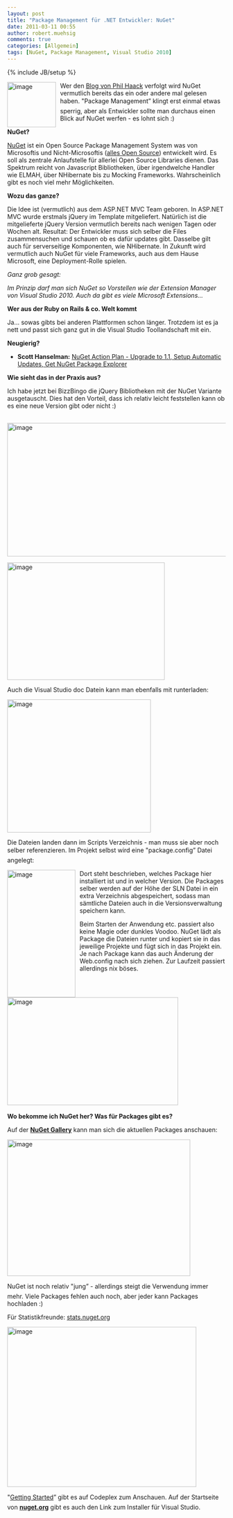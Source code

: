 ```yaml
---
layout: post
title: "Package Management für .NET Entwickler: NuGet"
date: 2011-03-11 00:55
author: robert.muehsig
comments: true
categories: [Allgemein]
tags: [NuGet, Package Management, Visual Studio 2010]
---
```

{% include JB/setup %}
<p><a href="{{BASE_PATH}}/assets/wp-images/image1205.png"><img style="border-bottom: 0px; border-left: 0px; margin: 0px 10px 0px 0px; display: inline; border-top: 0px; border-right: 0px" title="image" border="0" alt="image" align="left" src="{{BASE_PATH}}/assets/wp-images/image_thumb385.png" width="112" height="104" /></a> </p>  <p>Wer den <a href="http://haacked.com/">Blog von Phil Haack</a> verfolgt wird NuGet vermutlich bereits das ein oder andere mal gelesen haben. "Package Management” klingt erst einmal etwas sperrig, aber als Entwickler sollte man durchaus einen Blick auf NuGet werfen - es lohnt sich :)</p>  <p><strong>NuGet?</strong></p>  <p><a href="http://nuget.codeplex.com/wikipage?title=Getting%20Started">NuGet</a> ist ein Open Source Package Management System was von Microsoftis und Nicht-Microsoftis (<a href="http://nuget.codeplex.com/wikipage?title=Getting%20Started">alles Open Source</a>) entwickelt wird. Es soll als zentrale Anlaufstelle für allerlei Open Source Libraries dienen. Das Spektrum reicht von Javascript Bibliotheken, über irgendwelche Handler wie ELMAH, über NHibernate bis zu Mocking Frameworks. Wahrscheinlich gibt es noch viel mehr Möglichkeiten. </p>  <p><strong>Wozu das ganze?</strong></p>  <p>Die Idee ist (vermutlich) aus dem ASP.NET MVC Team geboren. In ASP.NET MVC wurde erstmals jQuery im Template mitgeliefert. Natürlich ist die mitgelieferte jQuery Version vermutlich bereits nach wenigen Tagen oder Wochen alt. Resultat: Der Entwickler muss sich selber die Files zusammensuchen und schauen ob es dafür updates gibt. Dasselbe gilt auch für serverseitige Komponenten, wie NHibernate. In Zukunft wird vermutlich auch NuGet für viele Frameworks, auch aus dem Hause Microsoft, eine Deployment-Rolle spielen.</p>  <p><em>Ganz grob gesagt:</em></p>  <p><em>Im Prinzip darf man sich NuGet so Vorstellen wie der Extension Manager von Visual Studio 2010. Auch da gibt es viele Microsoft Extensions... </em></p>  <p><strong>Wer aus der Ruby on Rails &amp; co. Welt kommt</strong></p>  <p> Ja... sowas gibts bei anderen Plattformen schon länger. Trotzdem ist es ja nett und passt sich ganz gut in die Visual Studio Toollandschaft mit ein.</p>  <p><strong>Neugierig?</strong></p>  <ul>   <li>     <p><strong>Scott Hanselman:</strong> <a href="http://www.hanselman.com/blog/NuGetActionPlanUpgradeTo11SetupAutomaticUpdatesGetNuGetPackageExplorer.aspx">NuGet Action Plan - Upgrade to 1.1, Setup Automatic Updates, Get NuGet Package Explorer</a></p>   </li> </ul>  <p><strong>Wie sieht das in der Praxis aus?</strong></p>  <p>Ich habe jetzt bei BizzBingo die jQuery Bibliotheken mit der NuGet Variante ausgetauscht. Dies hat den Vorteil, dass ich relativ leicht feststellen kann ob es eine neue Version gibt oder nicht :)</p>  <p>&#160;<a href="{{BASE_PATH}}/assets/wp-images/image1206.png"><img style="border-bottom: 0px; border-left: 0px; display: inline; border-top: 0px; border-right: 0px" title="image" border="0" alt="image" src="{{BASE_PATH}}/assets/wp-images/image_thumb386.png" width="550" height="307" /></a></p>  <p><a href="{{BASE_PATH}}/assets/wp-images/image1207.png"><img style="border-bottom: 0px; border-left: 0px; display: inline; border-top: 0px; border-right: 0px" title="image" border="0" alt="image" src="{{BASE_PATH}}/assets/wp-images/image_thumb387.png" width="363" height="270" /></a> </p>  <p>Auch die Visual Studio doc Datein kann man ebenfalls mit runterladen:</p>  <p><a href="{{BASE_PATH}}/assets/wp-images/image1208.png"><img style="border-bottom: 0px; border-left: 0px; display: inline; border-top: 0px; border-right: 0px" title="image" border="0" alt="image" src="{{BASE_PATH}}/assets/wp-images/image_thumb388.png" width="331" height="306" /></a> </p>  <p>Die Dateien landen dann im Scripts Verzeichnis - man muss sie aber noch selber referenzieren. Im Projekt selbst wird eine "package.config” Datei angelegt:</p>  <p><a href="{{BASE_PATH}}/assets/wp-images/image1209.png"><img style="border-bottom: 0px; border-left: 0px; margin: 0px 10px 0px 0px; display: inline; border-top: 0px; border-right: 0px" title="image" border="0" alt="image" align="left" src="{{BASE_PATH}}/assets/wp-images/image_thumb389.png" width="157" height="293" /></a> </p>  <p></p>  <p></p>  <p></p>  <p></p>  <p>Dort steht beschrieben, welches Package hier installiert ist und in welcher Version. Die Packages selber werden auf der Höhe der SLN Datei in ein extra Verzeichnis abgespeichert, sodass man sämtliche Dateien auch in die Versionsverwaltung speichern kann. </p>  <p>Beim Starten der Anwendung etc. passiert also keine Magie oder dunkles Voodoo. NuGet lädt als Package die Dateien runter und kopiert sie in das jeweilige Projekte und fügt sich in das Projekt ein. Je nach Package kann das auch Änderung der Web.config nach sich ziehen. Zur Laufzeit passiert allerdings nix böses.</p>  <p>&#160;</p>  <p><a href="{{BASE_PATH}}/assets/wp-images/image1210.png"><img style="border-bottom: 0px; border-left: 0px; display: inline; border-top: 0px; border-right: 0px" title="image" border="0" alt="image" src="{{BASE_PATH}}/assets/wp-images/image_thumb390.png" width="394" height="248" /></a>&#160;</p>  <p><strong>Wo bekomme ich NuGet her? Was für Packages gibt es?</strong></p>  <p>Auf der <a href="http://nuget.org/List/Packages"><strong>NuGet Gallery</strong></a> kann man sich die aktuellen Packages anschauen:</p>  <p><a href="{{BASE_PATH}}/assets/wp-images/image1211.png"><img style="border-bottom: 0px; border-left: 0px; display: inline; border-top: 0px; border-right: 0px" title="image" border="0" alt="image" src="{{BASE_PATH}}/assets/wp-images/image_thumb391.png" width="422" height="314" /></a> </p>  <p>NuGet ist noch relativ "jung” - allerdings steigt die Verwendung immer mehr. Viele Packages fehlen auch noch, aber jeder kann Packages hochladen :)</p>  <p>Für Statistikfreunde: <a href="http://stats.nuget.org/">stats.nuget.org</a></p>  <p><a href="{{BASE_PATH}}/assets/wp-images/image1212.png"><img style="border-bottom: 0px; border-left: 0px; display: inline; border-top: 0px; border-right: 0px" title="image" border="0" alt="image" src="{{BASE_PATH}}/assets/wp-images/image_thumb392.png" width="436" height="368" /></a> </p>  <p>"<a href="http://nuget.codeplex.com/wikipage?title=Getting%20Started">Getting Started</a>” gibt es auf Codeplex zum Anschauen. Auf der Startseite von <a href="http://nuget.org"><strong>nuget.org</strong></a> gibt es auch den Link zum Installer für Visual Studio.</p>
